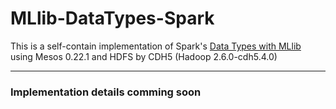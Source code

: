 # MLlib-DataTypes-Spark
This is a self-contain implementation of Spark's [Data Types with MLlib](https://spark.apache.org/docs/latest/mllib-data-types.html) using Mesos 0.22.1 and HDFS by CDH5 (Hadoop 2.6.0-cdh5.4.0)

----------------

### Implementation details comming soon
